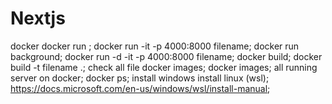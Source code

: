 # Nextjs

docker 
docker run ;
docker run -it -p 4000:8000 filename;
docker run background;
docker run -d -it -p 4000:8000 filename;
docker build;
docker build -t filename .;
check all file docker images;
docker images;
all running server on docker;
docker ps;
install windows install linux (wsl);
https://docs.microsoft.com/en-us/windows/wsl/install-manual;
